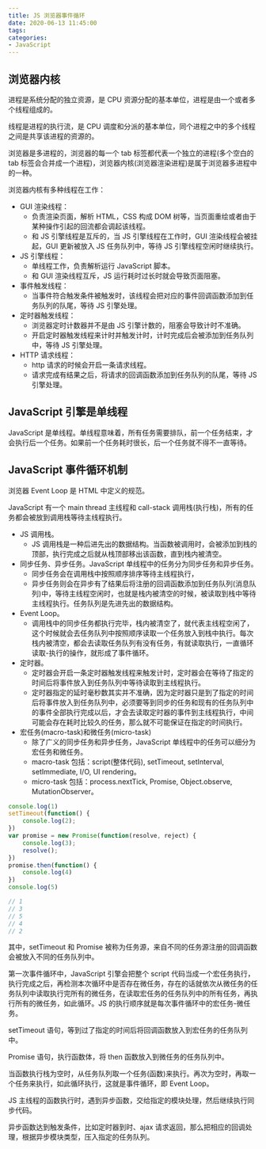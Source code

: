 ```yaml
---
title: JS 浏览器事件循环
date: 2020-06-13 11:45:00
tags:
categories:
- JavaScript
---
```


## 浏览器内核
进程是系统分配的独立资源，是 CPU 资源分配的基本单位，进程是由一个或者多个线程组成的。

线程是进程的执行流，是 CPU 调度和分派的基本单位，同个进程之中的多个线程之间是共享该进程的资源的。

浏览器是多进程的，浏览器的每一个 tab 标签都代表一个独立的进程(多个空白的 tab 标签会合并成一个进程)，浏览器内核(浏览器渲染进程)是属于浏览器多进程中的一种。

浏览器内核有多种线程在工作：
- GUI 渲染线程：
  - 负责渲染页面，解析 HTML，CSS 构成 DOM 树等，当页面重绘或者由于某种操作引起的回流都会调起该线程。
  - 和 JS 引擎线程是互斥的，当 JS 引擎线程在工作时，GUI 渲染线程会被挂起，GUI 更新被放入 JS 任务队列中，等待 JS 引擎线程空闲时继续执行。
- JS 引擎线程：
  - 单线程工作，负责解析运行 JavaScript 脚本。
  - 和 GUI 渲染线程互斥，JS 运行耗时过长时就会导致页面阻塞。
- 事件触发线程：
  - 当事件符合触发条件被触发时，该线程会把对应的事件回调函数添加到任务队列的队尾，等待 JS 引擎处理。
- 定时器触发线程：
  - 浏览器定时计数器并不是由 JS 引擎计数的，阻塞会导致计时不准确。
  - 开启定时器触发线程来计时并触发计时，计时完成后会被添加到任务队列中，等待 JS 引擎处理。
- HTTP 请求线程：
  - http 请求的时候会开启一条请求线程。
  - 请求完成有结果之后，将请求的回调函数添加到任务队列的队尾，等待 JS 引擎处理。


## JavaScript 引擎是单线程
JavaScript 是单线程。单线程意味着，所有任务需要排队，前一个任务结束，才会执行后一个任务。如果前一个任务耗时很长，后一个任务就不得不一直等待。


## JavaScript 事件循环机制
浏览器 Event Loop 是 HTML 中定义的规范。

JavaScript 有一个 main thread 主线程和 call-stack 调用栈(执行栈)，所有的任务都会被放到调用栈等待主线程执行。
- JS 调用栈。
  - JS 调用栈是一种后进先出的数据结构。当函数被调用时，会被添加到栈的顶部，执行完成之后就从栈顶部移出该函数，直到栈内被清空。
- 同步任务、异步任务。JavaScript 单线程中的任务分为同步任务和异步任务。
  - 同步任务会在调用栈中按照顺序排序等待主线程执行，
  - 异步任务则会在异步有了结果后将注册的回调函数添加到任务队列(消息队列)中，等待主线程空闲时，也就是栈内被清空的时候，被读取到栈中等待主线程执行。任务队列是先进先出的数据结构。
- Event Loop。
  - 调用栈中的同步任务都执行完毕，栈内被清空了，就代表主线程空闲了，这个时候就会去任务队列中按照顺序读取一个任务放入到栈中执行。每次栈内被清空，都会去读取任务队列有没有任务，有就读取执行，一直循环读取-执行的操作，就形成了事件循环。
- 定时器。
  - 定时器会开启一条定时器触发线程来触发计时，定时器会在等待了指定的时间后将事件放入到任务队列中等待读取到主线程执行。
  - 定时器指定的延时毫秒数其实并不准确，因为定时器只是到了指定的时间后将事件放入到任务队列中，必须要等到同步的任务和现有的任务队列中的事件全部执行完成以后，才会去读取定时器的事件到主线程执行，中间可能会存在耗时比较久的任务，那么就不可能保证在指定的时间执行。
- 宏任务(macro-task)和微任务(micro-task)
  - 除了广义的同步任务和异步任务，JavaScript 单线程中的任务可以细分为宏任务和微任务。
  - macro-task 包括：script(整体代码), setTimeout, setInterval, setImmediate, I/O, UI rendering。
  - micro-task 包括：process.nextTick, Promise, Object.observe, MutationObserver。

```javascript
console.log(1)
setTimeout(function() {
    console.log(2);
})
var promise = new Promise(function(resolve, reject) {
    console.log(3);
    resolve();
})
promise.then(function() {
    console.log(4)
})
console.log(5)

// 1
// 3
// 5
// 4
// 2
```
其中，setTimeout 和 Promise 被称为任务源，来自不同的任务源注册的回调函数会被放入不同的任务队列中。

第一次事件循环中，JavaScript 引擎会把整个 script 代码当成一个宏任务执行，执行完成之后，再检测本次循环中是否存在微任务，存在的话就依次从微任务的任务队列中读取执行完所有的微任务，在读取宏任务的任务队列中的所有任务，再执行所有的微任务，如此循环。JS 的执行顺序就是每次事件循环中的宏任务-微任务。

setTimeout 语句，等到过了指定的时间后将回调函数放入到宏任务的任务队列中。

Promise 语句，执行函数体，将 then 函数放入到微任务的任务队列中。

当函数执行栈为空时，从任务队列取一个任务(函数)来执行。再次为空时，再取一个任务来执行，如此循环执行，这就是事件循环，即 Event Loop。

JS 主线程的函数执行时，遇到异步函数，交给指定的模块处理，然后继续执行同步代码。

异步函数达到触发条件，比如定时器到时、ajax 请求返回，那么把相应的回调处理，根据异步模块类型，压入指定的任务队列。
